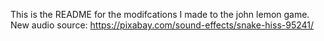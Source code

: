 This is the README for the modifcations I made to the john lemon game. 
New audio source: https://pixabay.com/sound-effects/snake-hiss-95241/ 
